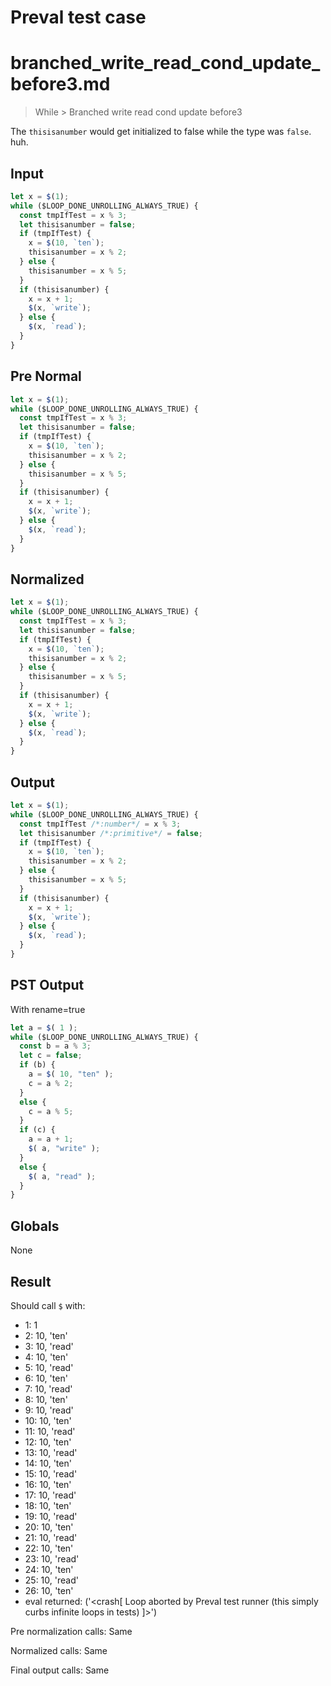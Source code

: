 # Preval test case

# branched_write_read_cond_update_before3.md

> While > Branched write read cond update before3

The `thisisanumber` would get initialized to false while the type was `false`. huh.

## Input

`````js filename=intro
let x = $(1);
while ($LOOP_DONE_UNROLLING_ALWAYS_TRUE) {
  const tmpIfTest = x % 3;
  let thisisanumber = false;
  if (tmpIfTest) {
    x = $(10, `ten`);
    thisisanumber = x % 2;
  } else {
    thisisanumber = x % 5;
  }
  if (thisisanumber) {
    x = x + 1;
    $(x, `write`);
  } else {
    $(x, `read`);
  }
}
`````

## Pre Normal


`````js filename=intro
let x = $(1);
while ($LOOP_DONE_UNROLLING_ALWAYS_TRUE) {
  const tmpIfTest = x % 3;
  let thisisanumber = false;
  if (tmpIfTest) {
    x = $(10, `ten`);
    thisisanumber = x % 2;
  } else {
    thisisanumber = x % 5;
  }
  if (thisisanumber) {
    x = x + 1;
    $(x, `write`);
  } else {
    $(x, `read`);
  }
}
`````

## Normalized


`````js filename=intro
let x = $(1);
while ($LOOP_DONE_UNROLLING_ALWAYS_TRUE) {
  const tmpIfTest = x % 3;
  let thisisanumber = false;
  if (tmpIfTest) {
    x = $(10, `ten`);
    thisisanumber = x % 2;
  } else {
    thisisanumber = x % 5;
  }
  if (thisisanumber) {
    x = x + 1;
    $(x, `write`);
  } else {
    $(x, `read`);
  }
}
`````

## Output


`````js filename=intro
let x = $(1);
while ($LOOP_DONE_UNROLLING_ALWAYS_TRUE) {
  const tmpIfTest /*:number*/ = x % 3;
  let thisisanumber /*:primitive*/ = false;
  if (tmpIfTest) {
    x = $(10, `ten`);
    thisisanumber = x % 2;
  } else {
    thisisanumber = x % 5;
  }
  if (thisisanumber) {
    x = x + 1;
    $(x, `write`);
  } else {
    $(x, `read`);
  }
}
`````

## PST Output

With rename=true

`````js filename=intro
let a = $( 1 );
while ($LOOP_DONE_UNROLLING_ALWAYS_TRUE) {
  const b = a % 3;
  let c = false;
  if (b) {
    a = $( 10, "ten" );
    c = a % 2;
  }
  else {
    c = a % 5;
  }
  if (c) {
    a = a + 1;
    $( a, "write" );
  }
  else {
    $( a, "read" );
  }
}
`````

## Globals

None

## Result

Should call `$` with:
 - 1: 1
 - 2: 10, 'ten'
 - 3: 10, 'read'
 - 4: 10, 'ten'
 - 5: 10, 'read'
 - 6: 10, 'ten'
 - 7: 10, 'read'
 - 8: 10, 'ten'
 - 9: 10, 'read'
 - 10: 10, 'ten'
 - 11: 10, 'read'
 - 12: 10, 'ten'
 - 13: 10, 'read'
 - 14: 10, 'ten'
 - 15: 10, 'read'
 - 16: 10, 'ten'
 - 17: 10, 'read'
 - 18: 10, 'ten'
 - 19: 10, 'read'
 - 20: 10, 'ten'
 - 21: 10, 'read'
 - 22: 10, 'ten'
 - 23: 10, 'read'
 - 24: 10, 'ten'
 - 25: 10, 'read'
 - 26: 10, 'ten'
 - eval returned: ('<crash[ Loop aborted by Preval test runner (this simply curbs infinite loops in tests) ]>')

Pre normalization calls: Same

Normalized calls: Same

Final output calls: Same

